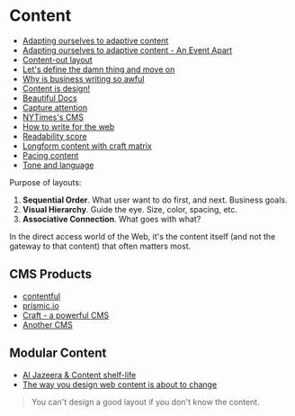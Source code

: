 # Content

* [Adapting ourselves to adaptive content](http://karenmcgrane.com/2012/09/04/adapting-ourselves-to-adaptive-content-video-slides-and-transcript-oh-my/)
* [Adapting ourselves to adaptive content - An Event Apart](https://vimeo.com/56705945)
* [Content-out layout](http://alistapart.com/article/content-out-layout)
* [Let's define the damn thing and move on](http://eatingelephant.com/2011/06/thoughts-on-defining-the-damn-thing/)
* [Why is business writing so awful](http://www.inc.com/magazine/20100501/why-is-business-writing-so-awful.html)
* [Content is design!](http://www.uie.com/articles/content_and_design/)
* [Beautiful Docs](https://github.com/PharkMillups/beautiful-docs/)
* [Capture attention](http://alyssamartin.me/blog/5-words-you-need-to-use-on-your-website-to-capture-attention)
* [NYTimes's CMS](http://open.blogs.nytimes.com/2014/06/17/scoop-a-glimpse-into-the-nytimes-cms/)
* [How to write for the web](http://demosthenes.info/blog/531/How-To-Write-For-The-Web-Murder-Your-Darlings)
* [Readability score](https://readability-score.com/)
* [Longform content with craft matrix](http://alistapart.com/blog/post/longform-content-with-craft-matrix/)
* [Pacing content](https://the-pastry-box-project.net/jason-santa-maria/2014-june-15)
* [Tone and language](http://www.helpscout.net/blog/tone-and-language/)

Purpose of layouts:

1. **Sequential Order**. What user want to do first, and next. Business goals.
2. **Visual Hierarchy**. Guide the eye. Size, color, spacing, etc.
3. **Associative Connection**. What goes with what?

In the direct access world of the Web, it's the content itself (and not the gateway to that content) that often matters most.

## CMS Products

* [contentful](https://www.contentful.com/)
* [prismic.io](https://prismic.io/)
* [Craft - a powerful CMS](http://buildwithcraft.com/)
* [Another CMS](http://statamic.com/)

## Modular Content

* [Al Jazeera & Content shelf-life](http://markboulton.co.uk/journal/aljazeeracontent)
* [The way you design web content is about to change](http://www.newfangled.com/the_way_you_design_web_content_is_about_to_change)

> You can't design a good layout if you don't know the content.